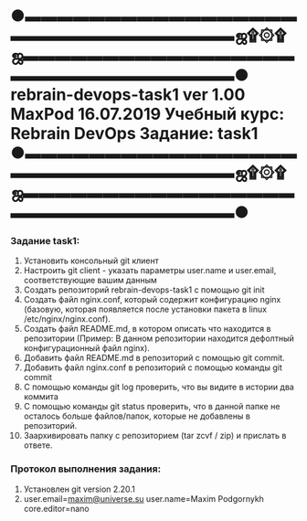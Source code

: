 ●▬▬▬▬▬▬▬▬▬▬▬▬▬▬▬▬▬▬▬▬▬▬▬▬▬▬▬▬▬▬▬ஜ۩۞۩ஜ▬▬▬▬▬▬▬▬▬▬▬▬▬▬▬▬▬▬▬▬▬▬▬▬▬▬▬▬▬▬▬●
‎‎‎‎‎‎‎‎            rebrain-devops-task1 ver 1.00 MaxPod 16.07.2019
              Учебный курс: Rebrain DevOps Задание: task1 
‎‎‎‎‎‎‎‎‎‎‎‎●▬▬▬▬▬▬▬▬▬▬▬▬▬▬▬▬▬▬▬▬▬▬▬▬▬▬▬▬▬▬▬ஜ۩۞۩ஜ▬▬▬▬▬▬▬▬▬▬▬▬▬▬▬▬▬▬▬▬▬▬▬▬▬▬▬▬▬▬▬●
======================================================================

### Задание task1:
1. Установить консольный git клиент
2. Настроить git client - указать параметры user.name и user.email, соответствующие вашим данным
3. Создать репозиторий rebrain-devops-task1 с помощью git init
4. Создать файл nginx.conf, который содержит конфигурацию nginx (базовую, которая появляется после установки пакета в linux /etc/nginx/nginx.conf).
5. Создать файл README.md, в котором описать что находится в репозитории (Пример: В данном репозитории находится дефолтный конфигурационный файл nginx).
6. Добавить файл README.md в репозиторий с помощью git commit.
7. Добавить файл nginx.conf в репозиторий с помощью команды git commit
8. С помощью команды git log проверить, что вы видите в истории два коммита
9. С помощью команды git status проверить, что в данной папке не осталось больше файлов/папок, которые не добавлены в репозиторий.
10. Заархивировать папку с репозиторием (tar zcvf / zip) и прислать в ответе.

### Протокол выполнения задания:
1. Установлен git version 2.20.1
2. user.email=maxim@universe.su
   user.name=Maxim Podgornykh
   core.editor=nano

 


